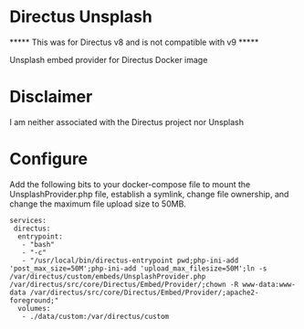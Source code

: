 # Directus Unsplash

***** This was for Directus v8 and is not compatible with v9 *****

Unsplash embed provider for Directus Docker image

# Disclaimer
I am neither associated with the Directus project nor Unsplash

# Configure
Add the following bits to your docker-compose file to mount the UnsplashProvider.php file, establish a symlink, change file ownership, and change the maximum file upload size to 50MB.
```
services:
 directus:
  entrypoint:
   - "bash"
   - "-c"
   - "/usr/local/bin/directus-entrypoint pwd;php-ini-add 'post_max_size=50M';php-ini-add 'upload_max_filesize=50M';ln -s /var/directus/custom/embeds/UnsplashProvider.php /var/directus/src/core/Directus/Embed/Provider/;chown -R www-data:www-data /var/directus/src/core/Directus/Embed/Provider/;apache2-foreground;"
  volumes:
   - ./data/custom:/var/directus/custom
```
